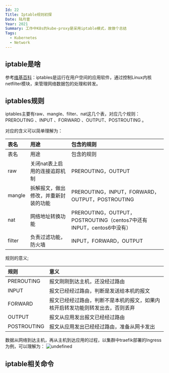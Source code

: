 ```yaml
---
Id: 22
Title: Iptable规则初探
Date: 陆月壹
Year: 2021
Summary: 工作中K8s的kube-proxy是采用iptable模式，故做个总结
Tags:
  - Kubernetes
  - Network
---
```

## iptable是啥

参考[维基百科](https://zh.wikipedia.org/wiki/Iptables)：iptables是运行在用户空间的应用软件，通过控制Linux内核netfilter模块，来管理网络数据包的处理和转发。

## iptables规则

iptables主要有raw、mangle、filter、nat这几个表，对应几个规则：PREROUTING 、INPUT 、FORWARD 、OUTPUT、POSTROUTING 。

对应的含义可以简单理解为：

| 表名   | 用途                                 | 包含的规则                                                   |
| :----- | :----------------------------------- | :----------------------------------------------------------- |
| 表名   | 用途                                 | 包含的规则                                                   |
| raw    | 关闭nat表上启用的连接追踪机制        | PREROUTING，OUTPUT                                           |
| mangle | 拆解报文，做出修改，并重新封装的功能 | PREROUTING，INPUT，FORWARD，OUTPUT，POSTROUTING              |
| nat    | 网络地址转换功能                     | PREROUTING，OUTPUT，POSTROUTING（centos7中还有INPUT，centos6中没有） |
| filter | 负责过滤功能，防火墙                 | INPUT，FORWARD，OUTPUT                                       |

规则的意义;

| 规则        | 意义                                                         |
| :---------- | :----------------------------------------------------------- |
| PREROUTING  | 报文刚刚到达主机，还没经过路由                               |
| INPUT       | 报文已经经过路由，判断是发送给本机的报文                     |
| FORWARD     | 报文已经经过路由，判断不是本机的报文，如果内核开启转发功能则转发出去，否则丢弃 |
| OUTPUT      | 报文从应用发出报文已经经过路由                               |
| POSTROUTING | 报文从应用发出已经经过路由，准备从网卡发出                   |

数据从网络到达主机，再从主机到达应用的过程，以集群中traefik部署的Ingress为例，可以理解为：
![undefined](https://ww1.sinaimg.cn/large/002T8chSgy1gr2r3bnr1bj60dd0b5my602.jpg)

## iptable相关命令